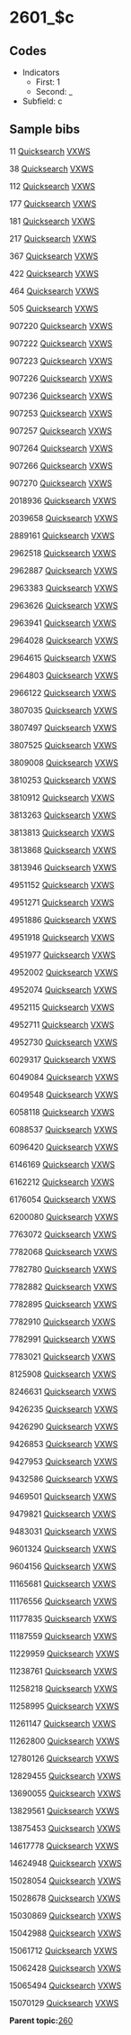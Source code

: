 # 2601\_$c

## Codes

-   Indicators
    -   First: 1
    -   Second: \_
-   Subfield: c

## Sample bibs

11 [Quicksearch](https://search.library.yale.edu/catalog/11) [VXWS](http://prodorbis.library.yale.edu:7014/vxws/GetHoldingsService?bibId=11)

38 [Quicksearch](https://search.library.yale.edu/catalog/38) [VXWS](http://prodorbis.library.yale.edu:7014/vxws/GetHoldingsService?bibId=38)

112 [Quicksearch](https://search.library.yale.edu/catalog/112) [VXWS](http://prodorbis.library.yale.edu:7014/vxws/GetHoldingsService?bibId=112)

177 [Quicksearch](https://search.library.yale.edu/catalog/177) [VXWS](http://prodorbis.library.yale.edu:7014/vxws/GetHoldingsService?bibId=177)

181 [Quicksearch](https://search.library.yale.edu/catalog/181) [VXWS](http://prodorbis.library.yale.edu:7014/vxws/GetHoldingsService?bibId=181)

217 [Quicksearch](https://search.library.yale.edu/catalog/217) [VXWS](http://prodorbis.library.yale.edu:7014/vxws/GetHoldingsService?bibId=217)

367 [Quicksearch](https://search.library.yale.edu/catalog/367) [VXWS](http://prodorbis.library.yale.edu:7014/vxws/GetHoldingsService?bibId=367)

422 [Quicksearch](https://search.library.yale.edu/catalog/422) [VXWS](http://prodorbis.library.yale.edu:7014/vxws/GetHoldingsService?bibId=422)

464 [Quicksearch](https://search.library.yale.edu/catalog/464) [VXWS](http://prodorbis.library.yale.edu:7014/vxws/GetHoldingsService?bibId=464)

505 [Quicksearch](https://search.library.yale.edu/catalog/505) [VXWS](http://prodorbis.library.yale.edu:7014/vxws/GetHoldingsService?bibId=505)

907220 [Quicksearch](https://search.library.yale.edu/catalog/907220) [VXWS](http://prodorbis.library.yale.edu:7014/vxws/GetHoldingsService?bibId=907220)

907222 [Quicksearch](https://search.library.yale.edu/catalog/907222) [VXWS](http://prodorbis.library.yale.edu:7014/vxws/GetHoldingsService?bibId=907222)

907223 [Quicksearch](https://search.library.yale.edu/catalog/907223) [VXWS](http://prodorbis.library.yale.edu:7014/vxws/GetHoldingsService?bibId=907223)

907226 [Quicksearch](https://search.library.yale.edu/catalog/907226) [VXWS](http://prodorbis.library.yale.edu:7014/vxws/GetHoldingsService?bibId=907226)

907236 [Quicksearch](https://search.library.yale.edu/catalog/907236) [VXWS](http://prodorbis.library.yale.edu:7014/vxws/GetHoldingsService?bibId=907236)

907253 [Quicksearch](https://search.library.yale.edu/catalog/907253) [VXWS](http://prodorbis.library.yale.edu:7014/vxws/GetHoldingsService?bibId=907253)

907257 [Quicksearch](https://search.library.yale.edu/catalog/907257) [VXWS](http://prodorbis.library.yale.edu:7014/vxws/GetHoldingsService?bibId=907257)

907264 [Quicksearch](https://search.library.yale.edu/catalog/907264) [VXWS](http://prodorbis.library.yale.edu:7014/vxws/GetHoldingsService?bibId=907264)

907266 [Quicksearch](https://search.library.yale.edu/catalog/907266) [VXWS](http://prodorbis.library.yale.edu:7014/vxws/GetHoldingsService?bibId=907266)

907270 [Quicksearch](https://search.library.yale.edu/catalog/907270) [VXWS](http://prodorbis.library.yale.edu:7014/vxws/GetHoldingsService?bibId=907270)

2018936 [Quicksearch](https://search.library.yale.edu/catalog/2018936) [VXWS](http://prodorbis.library.yale.edu:7014/vxws/GetHoldingsService?bibId=2018936)

2039658 [Quicksearch](https://search.library.yale.edu/catalog/2039658) [VXWS](http://prodorbis.library.yale.edu:7014/vxws/GetHoldingsService?bibId=2039658)

2889161 [Quicksearch](https://search.library.yale.edu/catalog/2889161) [VXWS](http://prodorbis.library.yale.edu:7014/vxws/GetHoldingsService?bibId=2889161)

2962518 [Quicksearch](https://search.library.yale.edu/catalog/2962518) [VXWS](http://prodorbis.library.yale.edu:7014/vxws/GetHoldingsService?bibId=2962518)

2962887 [Quicksearch](https://search.library.yale.edu/catalog/2962887) [VXWS](http://prodorbis.library.yale.edu:7014/vxws/GetHoldingsService?bibId=2962887)

2963383 [Quicksearch](https://search.library.yale.edu/catalog/2963383) [VXWS](http://prodorbis.library.yale.edu:7014/vxws/GetHoldingsService?bibId=2963383)

2963626 [Quicksearch](https://search.library.yale.edu/catalog/2963626) [VXWS](http://prodorbis.library.yale.edu:7014/vxws/GetHoldingsService?bibId=2963626)

2963941 [Quicksearch](https://search.library.yale.edu/catalog/2963941) [VXWS](http://prodorbis.library.yale.edu:7014/vxws/GetHoldingsService?bibId=2963941)

2964028 [Quicksearch](https://search.library.yale.edu/catalog/2964028) [VXWS](http://prodorbis.library.yale.edu:7014/vxws/GetHoldingsService?bibId=2964028)

2964615 [Quicksearch](https://search.library.yale.edu/catalog/2964615) [VXWS](http://prodorbis.library.yale.edu:7014/vxws/GetHoldingsService?bibId=2964615)

2964803 [Quicksearch](https://search.library.yale.edu/catalog/2964803) [VXWS](http://prodorbis.library.yale.edu:7014/vxws/GetHoldingsService?bibId=2964803)

2966122 [Quicksearch](https://search.library.yale.edu/catalog/2966122) [VXWS](http://prodorbis.library.yale.edu:7014/vxws/GetHoldingsService?bibId=2966122)

3807035 [Quicksearch](https://search.library.yale.edu/catalog/3807035) [VXWS](http://prodorbis.library.yale.edu:7014/vxws/GetHoldingsService?bibId=3807035)

3807497 [Quicksearch](https://search.library.yale.edu/catalog/3807497) [VXWS](http://prodorbis.library.yale.edu:7014/vxws/GetHoldingsService?bibId=3807497)

3807525 [Quicksearch](https://search.library.yale.edu/catalog/3807525) [VXWS](http://prodorbis.library.yale.edu:7014/vxws/GetHoldingsService?bibId=3807525)

3809008 [Quicksearch](https://search.library.yale.edu/catalog/3809008) [VXWS](http://prodorbis.library.yale.edu:7014/vxws/GetHoldingsService?bibId=3809008)

3810253 [Quicksearch](https://search.library.yale.edu/catalog/3810253) [VXWS](http://prodorbis.library.yale.edu:7014/vxws/GetHoldingsService?bibId=3810253)

3810912 [Quicksearch](https://search.library.yale.edu/catalog/3810912) [VXWS](http://prodorbis.library.yale.edu:7014/vxws/GetHoldingsService?bibId=3810912)

3813263 [Quicksearch](https://search.library.yale.edu/catalog/3813263) [VXWS](http://prodorbis.library.yale.edu:7014/vxws/GetHoldingsService?bibId=3813263)

3813813 [Quicksearch](https://search.library.yale.edu/catalog/3813813) [VXWS](http://prodorbis.library.yale.edu:7014/vxws/GetHoldingsService?bibId=3813813)

3813868 [Quicksearch](https://search.library.yale.edu/catalog/3813868) [VXWS](http://prodorbis.library.yale.edu:7014/vxws/GetHoldingsService?bibId=3813868)

3813946 [Quicksearch](https://search.library.yale.edu/catalog/3813946) [VXWS](http://prodorbis.library.yale.edu:7014/vxws/GetHoldingsService?bibId=3813946)

4951152 [Quicksearch](https://search.library.yale.edu/catalog/4951152) [VXWS](http://prodorbis.library.yale.edu:7014/vxws/GetHoldingsService?bibId=4951152)

4951271 [Quicksearch](https://search.library.yale.edu/catalog/4951271) [VXWS](http://prodorbis.library.yale.edu:7014/vxws/GetHoldingsService?bibId=4951271)

4951886 [Quicksearch](https://search.library.yale.edu/catalog/4951886) [VXWS](http://prodorbis.library.yale.edu:7014/vxws/GetHoldingsService?bibId=4951886)

4951918 [Quicksearch](https://search.library.yale.edu/catalog/4951918) [VXWS](http://prodorbis.library.yale.edu:7014/vxws/GetHoldingsService?bibId=4951918)

4951977 [Quicksearch](https://search.library.yale.edu/catalog/4951977) [VXWS](http://prodorbis.library.yale.edu:7014/vxws/GetHoldingsService?bibId=4951977)

4952002 [Quicksearch](https://search.library.yale.edu/catalog/4952002) [VXWS](http://prodorbis.library.yale.edu:7014/vxws/GetHoldingsService?bibId=4952002)

4952074 [Quicksearch](https://search.library.yale.edu/catalog/4952074) [VXWS](http://prodorbis.library.yale.edu:7014/vxws/GetHoldingsService?bibId=4952074)

4952115 [Quicksearch](https://search.library.yale.edu/catalog/4952115) [VXWS](http://prodorbis.library.yale.edu:7014/vxws/GetHoldingsService?bibId=4952115)

4952711 [Quicksearch](https://search.library.yale.edu/catalog/4952711) [VXWS](http://prodorbis.library.yale.edu:7014/vxws/GetHoldingsService?bibId=4952711)

4952730 [Quicksearch](https://search.library.yale.edu/catalog/4952730) [VXWS](http://prodorbis.library.yale.edu:7014/vxws/GetHoldingsService?bibId=4952730)

6029317 [Quicksearch](https://search.library.yale.edu/catalog/6029317) [VXWS](http://prodorbis.library.yale.edu:7014/vxws/GetHoldingsService?bibId=6029317)

6049084 [Quicksearch](https://search.library.yale.edu/catalog/6049084) [VXWS](http://prodorbis.library.yale.edu:7014/vxws/GetHoldingsService?bibId=6049084)

6049548 [Quicksearch](https://search.library.yale.edu/catalog/6049548) [VXWS](http://prodorbis.library.yale.edu:7014/vxws/GetHoldingsService?bibId=6049548)

6058118 [Quicksearch](https://search.library.yale.edu/catalog/6058118) [VXWS](http://prodorbis.library.yale.edu:7014/vxws/GetHoldingsService?bibId=6058118)

6088537 [Quicksearch](https://search.library.yale.edu/catalog/6088537) [VXWS](http://prodorbis.library.yale.edu:7014/vxws/GetHoldingsService?bibId=6088537)

6096420 [Quicksearch](https://search.library.yale.edu/catalog/6096420) [VXWS](http://prodorbis.library.yale.edu:7014/vxws/GetHoldingsService?bibId=6096420)

6146169 [Quicksearch](https://search.library.yale.edu/catalog/6146169) [VXWS](http://prodorbis.library.yale.edu:7014/vxws/GetHoldingsService?bibId=6146169)

6162212 [Quicksearch](https://search.library.yale.edu/catalog/6162212) [VXWS](http://prodorbis.library.yale.edu:7014/vxws/GetHoldingsService?bibId=6162212)

6176054 [Quicksearch](https://search.library.yale.edu/catalog/6176054) [VXWS](http://prodorbis.library.yale.edu:7014/vxws/GetHoldingsService?bibId=6176054)

6200080 [Quicksearch](https://search.library.yale.edu/catalog/6200080) [VXWS](http://prodorbis.library.yale.edu:7014/vxws/GetHoldingsService?bibId=6200080)

7763072 [Quicksearch](https://search.library.yale.edu/catalog/7763072) [VXWS](http://prodorbis.library.yale.edu:7014/vxws/GetHoldingsService?bibId=7763072)

7782068 [Quicksearch](https://search.library.yale.edu/catalog/7782068) [VXWS](http://prodorbis.library.yale.edu:7014/vxws/GetHoldingsService?bibId=7782068)

7782780 [Quicksearch](https://search.library.yale.edu/catalog/7782780) [VXWS](http://prodorbis.library.yale.edu:7014/vxws/GetHoldingsService?bibId=7782780)

7782882 [Quicksearch](https://search.library.yale.edu/catalog/7782882) [VXWS](http://prodorbis.library.yale.edu:7014/vxws/GetHoldingsService?bibId=7782882)

7782895 [Quicksearch](https://search.library.yale.edu/catalog/7782895) [VXWS](http://prodorbis.library.yale.edu:7014/vxws/GetHoldingsService?bibId=7782895)

7782910 [Quicksearch](https://search.library.yale.edu/catalog/7782910) [VXWS](http://prodorbis.library.yale.edu:7014/vxws/GetHoldingsService?bibId=7782910)

7782991 [Quicksearch](https://search.library.yale.edu/catalog/7782991) [VXWS](http://prodorbis.library.yale.edu:7014/vxws/GetHoldingsService?bibId=7782991)

7783021 [Quicksearch](https://search.library.yale.edu/catalog/7783021) [VXWS](http://prodorbis.library.yale.edu:7014/vxws/GetHoldingsService?bibId=7783021)

8125908 [Quicksearch](https://search.library.yale.edu/catalog/8125908) [VXWS](http://prodorbis.library.yale.edu:7014/vxws/GetHoldingsService?bibId=8125908)

8246631 [Quicksearch](https://search.library.yale.edu/catalog/8246631) [VXWS](http://prodorbis.library.yale.edu:7014/vxws/GetHoldingsService?bibId=8246631)

9426235 [Quicksearch](https://search.library.yale.edu/catalog/9426235) [VXWS](http://prodorbis.library.yale.edu:7014/vxws/GetHoldingsService?bibId=9426235)

9426290 [Quicksearch](https://search.library.yale.edu/catalog/9426290) [VXWS](http://prodorbis.library.yale.edu:7014/vxws/GetHoldingsService?bibId=9426290)

9426853 [Quicksearch](https://search.library.yale.edu/catalog/9426853) [VXWS](http://prodorbis.library.yale.edu:7014/vxws/GetHoldingsService?bibId=9426853)

9427953 [Quicksearch](https://search.library.yale.edu/catalog/9427953) [VXWS](http://prodorbis.library.yale.edu:7014/vxws/GetHoldingsService?bibId=9427953)

9432586 [Quicksearch](https://search.library.yale.edu/catalog/9432586) [VXWS](http://prodorbis.library.yale.edu:7014/vxws/GetHoldingsService?bibId=9432586)

9469501 [Quicksearch](https://search.library.yale.edu/catalog/9469501) [VXWS](http://prodorbis.library.yale.edu:7014/vxws/GetHoldingsService?bibId=9469501)

9479821 [Quicksearch](https://search.library.yale.edu/catalog/9479821) [VXWS](http://prodorbis.library.yale.edu:7014/vxws/GetHoldingsService?bibId=9479821)

9483031 [Quicksearch](https://search.library.yale.edu/catalog/9483031) [VXWS](http://prodorbis.library.yale.edu:7014/vxws/GetHoldingsService?bibId=9483031)

9601324 [Quicksearch](https://search.library.yale.edu/catalog/9601324) [VXWS](http://prodorbis.library.yale.edu:7014/vxws/GetHoldingsService?bibId=9601324)

9604156 [Quicksearch](https://search.library.yale.edu/catalog/9604156) [VXWS](http://prodorbis.library.yale.edu:7014/vxws/GetHoldingsService?bibId=9604156)

11165681 [Quicksearch](https://search.library.yale.edu/catalog/11165681) [VXWS](http://prodorbis.library.yale.edu:7014/vxws/GetHoldingsService?bibId=11165681)

11176556 [Quicksearch](https://search.library.yale.edu/catalog/11176556) [VXWS](http://prodorbis.library.yale.edu:7014/vxws/GetHoldingsService?bibId=11176556)

11177835 [Quicksearch](https://search.library.yale.edu/catalog/11177835) [VXWS](http://prodorbis.library.yale.edu:7014/vxws/GetHoldingsService?bibId=11177835)

11187559 [Quicksearch](https://search.library.yale.edu/catalog/11187559) [VXWS](http://prodorbis.library.yale.edu:7014/vxws/GetHoldingsService?bibId=11187559)

11229959 [Quicksearch](https://search.library.yale.edu/catalog/11229959) [VXWS](http://prodorbis.library.yale.edu:7014/vxws/GetHoldingsService?bibId=11229959)

11238761 [Quicksearch](https://search.library.yale.edu/catalog/11238761) [VXWS](http://prodorbis.library.yale.edu:7014/vxws/GetHoldingsService?bibId=11238761)

11258218 [Quicksearch](https://search.library.yale.edu/catalog/11258218) [VXWS](http://prodorbis.library.yale.edu:7014/vxws/GetHoldingsService?bibId=11258218)

11258995 [Quicksearch](https://search.library.yale.edu/catalog/11258995) [VXWS](http://prodorbis.library.yale.edu:7014/vxws/GetHoldingsService?bibId=11258995)

11261147 [Quicksearch](https://search.library.yale.edu/catalog/11261147) [VXWS](http://prodorbis.library.yale.edu:7014/vxws/GetHoldingsService?bibId=11261147)

11262800 [Quicksearch](https://search.library.yale.edu/catalog/11262800) [VXWS](http://prodorbis.library.yale.edu:7014/vxws/GetHoldingsService?bibId=11262800)

12780126 [Quicksearch](https://search.library.yale.edu/catalog/12780126) [VXWS](http://prodorbis.library.yale.edu:7014/vxws/GetHoldingsService?bibId=12780126)

12829455 [Quicksearch](https://search.library.yale.edu/catalog/12829455) [VXWS](http://prodorbis.library.yale.edu:7014/vxws/GetHoldingsService?bibId=12829455)

13690055 [Quicksearch](https://search.library.yale.edu/catalog/13690055) [VXWS](http://prodorbis.library.yale.edu:7014/vxws/GetHoldingsService?bibId=13690055)

13829561 [Quicksearch](https://search.library.yale.edu/catalog/13829561) [VXWS](http://prodorbis.library.yale.edu:7014/vxws/GetHoldingsService?bibId=13829561)

13875453 [Quicksearch](https://search.library.yale.edu/catalog/13875453) [VXWS](http://prodorbis.library.yale.edu:7014/vxws/GetHoldingsService?bibId=13875453)

14617778 [Quicksearch](https://search.library.yale.edu/catalog/14617778) [VXWS](http://prodorbis.library.yale.edu:7014/vxws/GetHoldingsService?bibId=14617778)

14624948 [Quicksearch](https://search.library.yale.edu/catalog/14624948) [VXWS](http://prodorbis.library.yale.edu:7014/vxws/GetHoldingsService?bibId=14624948)

15028054 [Quicksearch](https://search.library.yale.edu/catalog/15028054) [VXWS](http://prodorbis.library.yale.edu:7014/vxws/GetHoldingsService?bibId=15028054)

15028678 [Quicksearch](https://search.library.yale.edu/catalog/15028678) [VXWS](http://prodorbis.library.yale.edu:7014/vxws/GetHoldingsService?bibId=15028678)

15030869 [Quicksearch](https://search.library.yale.edu/catalog/15030869) [VXWS](http://prodorbis.library.yale.edu:7014/vxws/GetHoldingsService?bibId=15030869)

15042988 [Quicksearch](https://search.library.yale.edu/catalog/15042988) [VXWS](http://prodorbis.library.yale.edu:7014/vxws/GetHoldingsService?bibId=15042988)

15061712 [Quicksearch](https://search.library.yale.edu/catalog/15061712) [VXWS](http://prodorbis.library.yale.edu:7014/vxws/GetHoldingsService?bibId=15061712)

15062428 [Quicksearch](https://search.library.yale.edu/catalog/15062428) [VXWS](http://prodorbis.library.yale.edu:7014/vxws/GetHoldingsService?bibId=15062428)

15065494 [Quicksearch](https://search.library.yale.edu/catalog/15065494) [VXWS](http://prodorbis.library.yale.edu:7014/vxws/GetHoldingsService?bibId=15065494)

15070129 [Quicksearch](https://search.library.yale.edu/catalog/15070129) [VXWS](http://prodorbis.library.yale.edu:7014/vxws/GetHoldingsService?bibId=15070129)

**Parent topic:**[260](../../tags/260/260.md)

